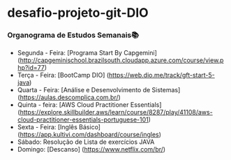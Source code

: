 # desafio-projeto-git-DIO
### Organograma de Estudos Semanais:books:

- Segunda - Feira: [Programa Start By Capgemini] (http://capgeminischool.brazilsouth.cloudapp.azure.com/course/view.php?id=77)
- Terça - Feira: [BootCamp DIO] (https://web.dio.me/track/gft-start-5-java)
- Quarta - Feira: [Análise e Desenvolvimento de Sistemas] (https://aulas.descomplica.com.br/)
- Quinta - feira: [AWS Cloud Practitioner Essentials] (https://explore.skillbuilder.aws/learn/course/8287/play/41108/aws-cloud-practitioner-essentials-portuguese-101)
- Sexta - Feira: [Inglês Básico] (https://app.kultivi.com/dashboard/course/ingles)
- Sábado: Resolução de Lista de exercícios JAVA
- Domingo: [Descanso] (https://www.netflix.com/br/)
